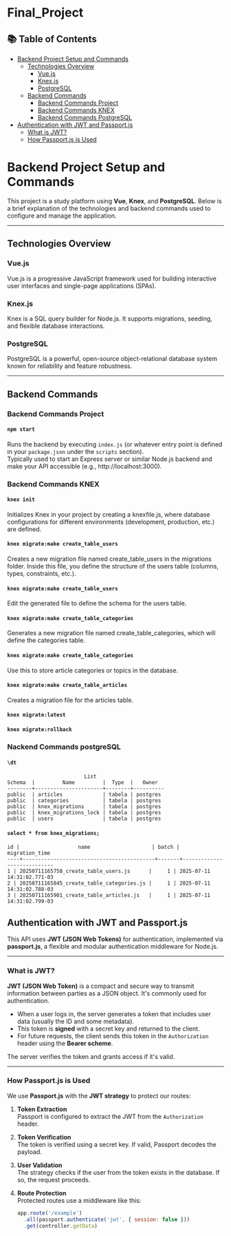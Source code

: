 # Final_Project

## 📚 Table of Contents

- [Backend Project Setup and Commands](#-backend-project-setup-and-commands)
  - [Technologies Overview](#️-technologies-overview)
    - [Vue.js](#vuejs)
    - [Knex.js](#knexjs)
    - [PostgreSQL](#postgresql)
  - [Backend Commands](#-backend-commands)
    - [Backend Commands Project](#backend-commands-project)
    - [Backend Commands KNEX](#backend-commands-knex)
    - [Backend Commands PostgreSQL](#nackend-commands-postgresql)
- [Authentication with JWT and Passport.js](#-authentication-with-jwt-and-passportjs)
  - [What is JWT?](#-what-is-jwt)
  - [How Passport.js is Used](#️-how-passportjs-is-used)


# Backend Project Setup and Commands

This project is a study platform using **Vue**, **Knex**, and **PostgreSQL**. Below is a brief explanation of the technologies and backend commands used to configure and manage the application.

---

## Technologies Overview

### Vue.js
Vue.js is a progressive JavaScript framework used for building interactive user interfaces and single-page applications (SPAs).

### Knex.js
Knex is a SQL query builder for Node.js. It supports migrations, seeding, and flexible database interactions.

### PostgreSQL
PostgreSQL is a powerful, open-source object-relational database system known for reliability and feature robustness.

---

## Backend Commands

### Backend Commands Project
#### `npm start`

Runs the backend by executing `index.js` (or whatever entry point is defined in your `package.json` under the `scripts` section).  
Typically used to start an Express server or similar Node.js backend and make your API accessible (e.g., http://localhost:3000).

### Backend Commands KNEX

#### `knex init`
Initializes Knex in your project by creating a knexfile.js, where database configurations for different environments (development, production, etc.) are defined.

#### `knex migrate:make create_table_users`
Creates a new migration file named create_table_users in the migrations folder.
Inside this file, you define the structure of the users table (columns, types, constraints, etc.).


#### `knex migrate:make create_table_users`
Edit the generated file to define the schema for the users table.

#### `knex migrate:make create_table_categories`
Generates a new migration file named create_table_categories, which will define the categories table.


#### `knex migrate:make create_table_categories`
Use this to store article categories or topics in the database.

#### `knex migrate:make create_table_articles`
Creates a migration file for the articles table.

#### `knex migrate:latest`

#### `knex migrate:rollback`

### Nackend Commands postgreSQL

#### `\dt`

                             List
    Schema  |         Name         |  Type  |   Owner
    --------+----------------------+--------+----------
    public  | articles             | tabela | postgres
    public  | categories           | tabela | postgres
    public  | knex_migrations      | tabela | postgres
    public  | knex_migrations_lock | tabela | postgres
    public  | users                | tabela | postgres


#### `select * from knex_migrations;`

    id |                   name                    | batch |       migration_time
    ----+-------------------------------------------+-------+----------------------------
    1 | 20250711165758_create_table_users.js      |     1 | 2025-07-11 14:31:02.771-03
    2 | 20250711165845_create_table_categories.js |     1 | 2025-07-11 14:31:02.788-03
    3 | 20250711165901_create_table_articles.js   |     1 | 2025-07-11 14:31:02.799-03

## Authentication with JWT and Passport.js

This API uses **JWT (JSON Web Tokens)** for authentication, implemented via **passport.js**, a flexible and modular authentication middleware for Node.js.

---

### What is JWT?

**JWT (JSON Web Token)** is a compact and secure way to transmit information between parties as a JSON object. It's commonly used for authentication.

- When a user logs in, the server generates a token that includes user data (usually the ID and some metadata).
- This token is **signed** with a secret key and returned to the client.
- For future requests, the client sends this token in the `Authorization` header using the **Bearer scheme**.


The server verifies the token and grants access if it's valid.

---

### How Passport.js is Used

We use **Passport.js** with the **JWT strategy** to protect our routes:

1. **Token Extraction**  
   Passport is configured to extract the JWT from the `Authorization` header.

2. **Token Verification**  
   The token is verified using a secret key. If valid, Passport decodes the payload.

3. **User Validation**  
   The strategy checks if the user from the token exists in the database. If so, the request proceeds.

4. **Route Protection**  
   Protected routes use a middleware like this:
   ```js
   app.route('/example')
     .all(passport.authenticate('jwt', { session: false }))
     .get(controller.getData)

